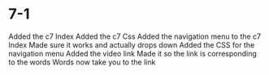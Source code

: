 # 7-1
Added the c7 Index
Added the c7 Css
Added the navigation menu to the c7 Index
Made sure it works and actually drops down
Added the CSS for the navigation menu
Added the video link
Made it so the link is corresponding to the words
Words now take you to the link